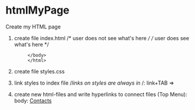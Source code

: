 # htmlMyPage
Create my HTML page
1. create file index.html
            <html lang="en">
            <head>      /* user does not see what's here */
                <meta charset="UTF-8">
                <title> myPage </title>
            </head>
            <body>  /* user does see what's here */
            
            </body>
            </html>
2. create file styles.css
3. link styles to index file /*links on styles are always in <head>*/:
    link+TAB => <link href="style.css" rel="stylesheet">
4. create new html-files and write hyperlinks to connect files (Top Menu):
    body: <a href="contacts.html">Contacts</a>

